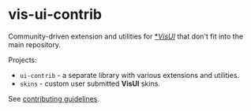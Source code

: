 # vis-ui-contrib

Community-driven extension and utilities for [**VisUI*](https://github.com/kotcrab/vis-editor/wiki/VisUI) that don't fit into the main repository.

Projects:
* `ui-contrib` - a separate library with various extensions and utilities.
* `skins` - custom user submitted **VisUI** skins.

See [contributing guidelines](https://github.com/kotcrab/vis-ui-contrib/blob/master/CONTRIBUTING.md).
